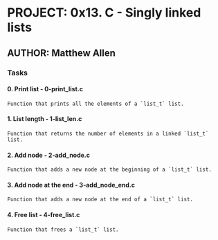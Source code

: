 # PROJECT: 0x13. C - Singly linked lists
## AUTHOR: Matthew Allen

### Tasks

#### 0. Print list - 0-print\_list.c
	Function that prints all the elements of a `list_t` list.

#### 1. List length - 1-list\_len.c
	Function that returns the number of elements in a linked `list_t`
	list.

#### 2. Add node - 2-add\_node.c
	Function that adds a new node at the beginning of a `list_t` list.

#### 3. Add node at the end - 3-add\_node\_end.c
	Function that adds a new node at the end of a `list_t` list.

#### 4. Free list - 4-free\_list.c
	Function that frees a `list_t` list.
